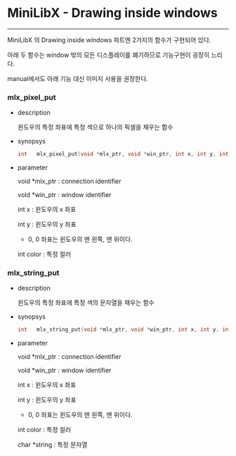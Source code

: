 # MiniLibX - Drawing inside windows

---

MiniLibX 의 Drawing inside windows 파트엔 2가지의 함수가 구현되어 있다.

아래 두 함수는 window 밖의 모든 디스플레이를 폐기하므로 기능구현이 굉장히 느리다.

manual에서도 아래 기능 대신 이미지 사용을 권장한다.

### mlx_pixel_put

- description

  윈도우의 특정 좌표에 특정 색으로 하나의 픽셀을 채우는 함수

- synopsys

  ```c
  int	mlx_pixel_put(void *mlx_ptr, void *win_ptr, int x, int y, int color);
  ```

- parameter

  void *mlx_ptr : connection identifier

  vold *win_ptr : window identifier

  int x : 윈도우의 x 좌표

  int y : 윈도우의 y 좌표

  - 0, 0 좌표는 윈도우의 맨 왼쪽, 맨 위이다.

  int color : 특정 컬러

  

### mlx_string_put

- description

  윈도우의 특정 좌표에 특정 색의 문자열을 채우는 함수

- synopsys

  ```c
  int	mlx_string_put(void *mlx_ptr, void *win_ptr, int x, int y, int color, char *string);
  ```

- parameter

  void *mlx_ptr : connection identifier

  vold *win_ptr : window identifier

  int x : 윈도우의 x 좌표

  int y : 윈도우의 y 좌표

  - 0, 0 좌표는 윈도우의 맨 왼쪽, 맨 위이다.

  int color : 특정 컬러

  char *string : 특정 문자열